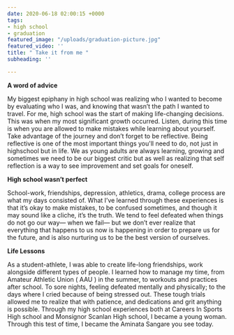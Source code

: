 ```yaml
---
date: 2020-06-18 02:00:15 +0000
tags:
- high school
- graduation
featured_image: "/uploads/graduation-picture.jpg"
featured_video: ''
title: " Take it from me "
subheading: ''

---
```

**A word of advice** 

My biggest epiphany in high school was realizing who I wanted to become by evaluating who I was, and knowing that wasn’t the path I wanted to travel. For me, high school was the start of making life-changing decisions. This was when my most significant growth occurred. Listen, during this time is when you are allowed to make mistakes while learning about yourself. Take advantage of the journey and don’t forget to be reflective. Being reflective is one of the most important things you'll need to do, not just in highschool but in life. We as young adults are always learning, growing and sometimes we need to be our biggest critic but as well as realizing that self reflection is a way to see improvement and set goals for oneself.

**High school wasn’t perfect**

School-work, friendships, depression, athletics, drama, college process are what my days consisted of. What I’ve learned through these experiences is that it’s okay to make mistakes, to be confused sometimes, and though it may sound like a cliche, it’s the truth. We tend to feel defeated when things do not go our way— when we fail— but we don’t ever realize that everything that happens to us now is happening in order to prepare us for the future, and is also nurturing us to be the best version of ourselves.

**Life Lessons**

As a student-athlete, I was able to create life-long friendships, work alongside different types of people. I learned how to manage my time, from Amateur Athletic Union ( AAU ) in the summer, to workouts and practices after school. To sore nights, feeling defeated mentally and physically; to the days where I cried because of being stressed out. These tough trials allowed me to realize that with patience, and dedications and grit anything is possible. Through my high school experiences both at Careers In Sports High school and Monsignor Scanlan High school, I became a young woman. Through this test of time, I became the Aminata Sangare you see today.